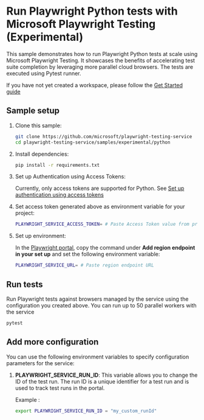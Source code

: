 # Run Playwright Python tests with Microsoft Playwright Testing (Experimental)

This sample demonstrates how to run Playwright Python tests at scale using Microsoft Playwright Testing. It showcases the benefits of accelerating test suite completion by leveraging more parallel cloud browsers. The tests are executed using Pytest runner.

If you have not yet created a workspace, please follow the [Get Started guide](../../../README.md#get-started)

## Sample setup

1. Clone this sample:

    ```bash
    git clone https://github.com/microsoft/playwright-testing-service
    cd playwright-testing-service/samples/experimental/python
    ```

1. Install dependencies:

    ```bash
    pip install -r requirements.txt
    ```

1. Set up Authentication using Access Tokens:

    Currently, only access tokens are supported for Python. See [Set up authentication using access tokens](../../../../README.md#set-up-authentication-using-access-tokens)

1. Set access token generated above as environment variable for your project:

    ```bash
    PLAYWRIGHT_SERVICE_ACCESS_TOKEN= # Paste Access Token value from previous step
    ```

1. Set up environment:

    In the [Playwright portal](https://aka.ms/mpt/portal), copy the command under **Add region endpoint in your set up** and set the following environment variable:

    ```bash
    PLAYWRIGHT_SERVICE_URL= # Paste region endpoint URL
    ```

## Run tests

Run Playwright tests against browsers managed by the service using the configuration you created above. You can run up to 50 parallel workers with the service

```bash
pytest
```

## Add more configuration

You can use the following environment variables to specify configuration parameters for the service:

1. **PLAYWRIGHT_SERVICE_RUN_ID**: This variable allows you to change the ID of the test run. The run ID is a unique identifier for a test run and is used to track test runs in the portal.

    Example :

    ```bash
    export PLAYWRIGHT_SERVICE_RUN_ID = "my_custom_runId"
    ```
